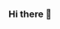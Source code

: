### Hi there 👋

<!--
**bhavesh16somnani/bhavesh16somnani** is a ✨ _special_ ✨ repository because its `README.md` (this file) appears on your GitHub profile.

Here are some ideas to get you started:

- 🔭 I’m currently working on Machine Learning project.
- 🌱 I’m currently learning deep learning and natural language processing.
- 👯 I’m looking to collaborate on any ML project.
- 🤔 I’m looking for help with flask.
- 💬 Ask me about Machine Learning, Nueral Networks, Data Science.
- 📫 How to reach me: You can contact me directly on this mail bhavesh16somnani@gmail.com.
- 😄 Pronouns: geek
- ⚡ Fun fact: I am an introvert so nothing funny
-->
